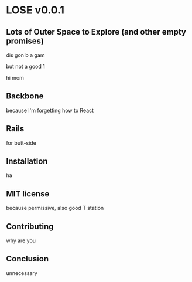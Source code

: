 # LOSE v0.0.1

## Lots of Outer Space to Explore (and other empty promises)

dis gon b a gam

but not a good 1

hi mom

## Backbone

because I'm forgetting how to React

## Rails

for butt-side

## Installation

ha

## MIT license

because permissive, also good T station

## Contributing

why are you

## Conclusion

unnecessary

